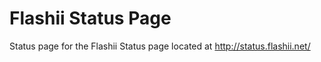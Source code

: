 Flashii Status Page
===========

Status page for the Flashii Status page located at http://status.flashii.net/

